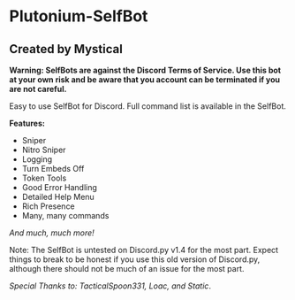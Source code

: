# Plutonium-SelfBot
## Created by Mystical

**Warning: SelfBots are against the Discord Terms of Service. Use this bot at your own risk and be aware that you account can be terminated if you are not careful.**

Easy to use SelfBot for Discord. Full command list is available in the SelfBot.

**Features:**
* Sniper
* Nitro Sniper
* Logging
* Turn Embeds Off
* Token Tools
* Good Error Handling
* Detailed Help Menu
* Rich Presence
* Many, many commands

*And much, much more!*

Note: The SelfBot is untested on Discord.py v1.4 for the most part. Expect things to break to be honest if you use this old version of Discord.py, although there should not be much of an issue for the most part.

*Special Thanks to: TacticalSpoon331, Loac, and Static*.
